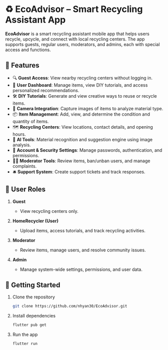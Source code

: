 # ♻️ EcoAdvisor – Smart Recycling Assistant App

**EcoAdvisor** is a smart recycling assistant mobile app that helps users recycle, upcycle, and connect with local recycling centers. The app supports guests, regular users, moderators, and admins, each with special access and functions.

## 🌟 Features

- 🔍 **Guest Access**: View nearby recycling centers without logging in.
- 👤 **User Dashboard**: Manage items, view DIY tutorials, and access personalized recommendations.
- 🛠️ **DIY Tutorials**: Generate and view creative ways to reuse or recycle items.
- 📸 **Camera Integration**: Capture images of items to analyze material type.
- 📦 **Item Management**: Add, view, and determine the condition and quantity of items.
- 🗺️ **Recycling Centers**: View locations, contact details, and opening hours.
- 🧠 **AI Tools**: Material recognition and suggestion engine using image analysis.
- 🔐 **Account & Security Settings**: Manage passwords, authentication, and permissions.
- 👨‍💼 **Moderator Tools**: Review items, ban/unban users, and manage complaints.
- 🛎️ **Support System**: Create support tickets and track responses.

## 👤 User Roles

1. **Guest**  
   - View recycling centers only.

2. **HomeRecycler (User)**  
   - Upload items, access tutorials, and track recycling activities.

3. **Moderator**  
   - Review items, manage users, and resolve community issues.

4. **Admin**  
   - Manage system-wide settings, permissions, and user data.


## 🚀 Getting Started

1. Clone the repository  
   ```bash
   git clone https://github.com/nhyan30/EcoAdvisor.git

2. Install dependencies
   ```bash
   flutter pub get

3. Run the app
   ```bash
   flutter run
